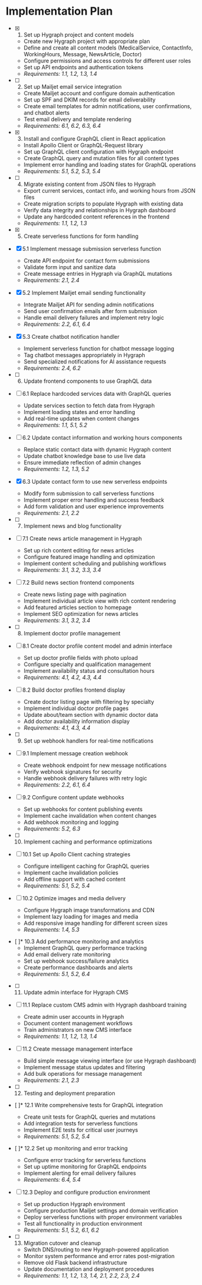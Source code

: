 # Implementation Plan

- [x] 1. Set up Hygraph project and content models
  - Create new Hygraph project with appropriate plan
  - Define and create all content models (MedicalService, ContactInfo, WorkingHours, Message, NewsArticle, Doctor)
  - Configure permissions and access controls for different user roles
  - Set up API endpoints and authentication tokens
  - _Requirements: 1.1, 1.2, 1.3, 1.4_

- [ ] 2. Set up Mailjet email service integration
  - Create Mailjet account and configure domain authentication
  - Set up SPF and DKIM records for email deliverability
  - Create email templates for admin notifications, user confirmations, and chatbot alerts
  - Test email delivery and template rendering
  - _Requirements: 6.1, 6.2, 6.3, 6.4_

- [x] 3. Install and configure GraphQL client in React application
  - Install Apollo Client or GraphQL-Request library
  - Set up GraphQL client configuration with Hygraph endpoint
  - Create GraphQL query and mutation files for all content types
  - Implement error handling and loading states for GraphQL operations
  - _Requirements: 5.1, 5.2, 5.3, 5.4_

- [ ] 4. Migrate existing content from JSON files to Hygraph
  - Export current services, contact info, and working hours from JSON files
  - Create migration scripts to populate Hygraph with existing data
  - Verify data integrity and relationships in Hygraph dashboard
  - Update any hardcoded content references in the frontend
  - _Requirements: 1.1, 1.2, 1.3_

- [x] 5. Create serverless functions for form handling
- [x] 5.1 Implement message submission serverless function
  - Create API endpoint for contact form submissions
  - Validate form input and sanitize data
  - Create message entries in Hygraph via GraphQL mutations
  - _Requirements: 2.1, 2.4_

- [x] 5.2 Implement Mailjet email sending functionality
  - Integrate Mailjet API for sending admin notifications
  - Send user confirmation emails after form submission
  - Handle email delivery failures and implement retry logic
  - _Requirements: 2.2, 6.1, 6.4_

- [x] 5.3 Create chatbot notification handler
  - Implement serverless function for chatbot message logging
  - Tag chatbot messages appropriately in Hygraph
  - Send specialized notifications for AI assistance requests
  - _Requirements: 2.4, 6.2_

- [ ] 6. Update frontend components to use GraphQL data
- [ ] 6.1 Replace hardcoded services data with GraphQL queries
  - Update services section to fetch data from Hygraph
  - Implement loading states and error handling
  - Add real-time updates when content changes
  - _Requirements: 1.1, 5.1, 5.2_

- [ ] 6.2 Update contact information and working hours components
  - Replace static contact data with dynamic Hygraph content
  - Update chatbot knowledge base to use live data
  - Ensure immediate reflection of admin changes
  - _Requirements: 1.2, 1.3, 5.2_

- [x] 6.3 Update contact form to use new serverless endpoints
  - Modify form submission to call serverless functions
  - Implement proper error handling and success feedback
  - Add form validation and user experience improvements
  - _Requirements: 2.1, 2.2_

- [ ] 7. Implement news and blog functionality
- [ ] 7.1 Create news article management in Hygraph
  - Set up rich content editing for news articles
  - Configure featured image handling and optimization
  - Implement content scheduling and publishing workflows
  - _Requirements: 3.1, 3.2, 3.3, 3.4_

- [ ] 7.2 Build news section frontend components
  - Create news listing page with pagination
  - Implement individual article view with rich content rendering
  - Add featured articles section to homepage
  - Implement SEO optimization for news articles
  - _Requirements: 3.1, 3.2, 3.4_

- [ ] 8. Implement doctor profile management
- [ ] 8.1 Create doctor profile content model and admin interface
  - Set up doctor profile fields with photo upload
  - Configure specialty and qualification management
  - Implement availability status and consultation hours
  - _Requirements: 4.1, 4.2, 4.3, 4.4_

- [ ] 8.2 Build doctor profiles frontend display
  - Create doctor listing page with filtering by specialty
  - Implement individual doctor profile pages
  - Update about/team section with dynamic doctor data
  - Add doctor availability information display
  - _Requirements: 4.1, 4.3, 4.4_

- [ ] 9. Set up webhook handlers for real-time notifications
- [ ] 9.1 Implement message creation webhook
  - Create webhook endpoint for new message notifications
  - Verify webhook signatures for security
  - Handle webhook delivery failures with retry logic
  - _Requirements: 2.2, 6.1, 6.4_

- [ ] 9.2 Configure content update webhooks
  - Set up webhooks for content publishing events
  - Implement cache invalidation when content changes
  - Add webhook monitoring and logging
  - _Requirements: 5.2, 6.3_

- [ ] 10. Implement caching and performance optimizations
- [ ] 10.1 Set up Apollo Client caching strategies
  - Configure intelligent caching for GraphQL queries
  - Implement cache invalidation policies
  - Add offline support with cached content
  - _Requirements: 5.1, 5.2, 5.4_

- [ ] 10.2 Optimize images and media delivery
  - Configure Hygraph image transformations and CDN
  - Implement lazy loading for images and media
  - Add responsive image handling for different screen sizes
  - _Requirements: 1.4, 5.3_

- [ ]* 10.3 Add performance monitoring and analytics
  - Implement GraphQL query performance tracking
  - Add email delivery rate monitoring
  - Set up webhook success/failure analytics
  - Create performance dashboards and alerts
  - _Requirements: 5.1, 5.2, 6.4_

- [ ] 11. Update admin interface for Hygraph CMS
- [ ] 11.1 Replace custom CMS admin with Hygraph dashboard training
  - Create admin user accounts in Hygraph
  - Document content management workflows
  - Train administrators on new CMS interface
  - _Requirements: 1.1, 1.2, 1.3, 1.4_

- [ ] 11.2 Create message management interface
  - Build simple message viewing interface (or use Hygraph dashboard)
  - Implement message status updates and filtering
  - Add bulk operations for message management
  - _Requirements: 2.1, 2.3_

- [ ] 12. Testing and deployment preparation
- [ ]* 12.1 Write comprehensive tests for GraphQL integration
  - Create unit tests for GraphQL queries and mutations
  - Add integration tests for serverless functions
  - Implement E2E tests for critical user journeys
  - _Requirements: 5.1, 5.2, 5.4_

- [ ]* 12.2 Set up monitoring and error tracking
  - Configure error tracking for serverless functions
  - Set up uptime monitoring for GraphQL endpoints
  - Implement alerting for email delivery failures
  - _Requirements: 6.4, 5.4_

- [ ] 12.3 Deploy and configure production environment
  - Set up production Hygraph environment
  - Configure production Mailjet settings and domain verification
  - Deploy serverless functions with proper environment variables
  - Test all functionality in production environment
  - _Requirements: 5.1, 5.2, 6.1, 6.2_

- [ ] 13. Migration cutover and cleanup
  - Switch DNS/routing to new Hygraph-powered application
  - Monitor system performance and error rates post-migration
  - Remove old Flask backend infrastructure
  - Update documentation and deployment procedures
  - _Requirements: 1.1, 1.2, 1.3, 1.4, 2.1, 2.2, 2.3, 2.4_